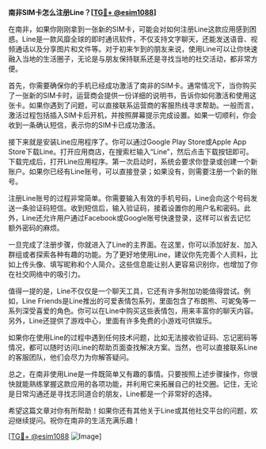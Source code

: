 **南非SIM卡怎么注册Line？[[TG💪+ @esim1088](https://t.me/s/esim1088)]**

在南非，如果你刚刚拿到一张新的SIM卡，可能会对如何注册Line这款应用感到困惑。Line是一款风靡全球的即时通讯软件，不仅支持文字聊天，还能发送语音、视频通话以及分享图片和文件等。对于初来乍到的朋友来说，使用Line可以让你快速融入当地的生活圈子，无论是与朋友保持联系还是寻找当地的社交活动，都非常方便。

首先，你需要确保你的手机已经成功激活了南非的SIM卡。通常情况下，当你购买了一张新的SIM卡时，运营商会提供一份详细的说明书，告诉你如何激活和使用这张卡。如果你遇到了问题，可以直接联系运营商的客服热线寻求帮助。一般而言，激活过程包括插入SIM卡后开机，并按照屏幕提示完成设置。如果一切顺利，你会收到一条确认短信，表示你的SIM卡已成功激活。

接下来就是安装Line应用程序了。你可以通过Google Play Store或Apple App Store下载Line。打开应用商店，在搜索栏输入“Line”，然后点击下载按钮即可。下载完成后，打开Line应用程序。第一次启动时，系统会要求你登录或创建一个新账户。如果你已经有Line账号，可以直接登录；如果没有，则需要注册一个新的账号。

注册Line账号的过程非常简单。你需要输入有效的手机号码，Line会向这个号码发送一条验证码短信。收到短信后，输入验证码，接着设置你的用户名和密码。此外，Line还允许用户通过Facebook或Google账号快速登录，这样可以省去记忆额外密码的麻烦。

一旦完成了注册步骤，你就进入了Line的主界面。在这里，你可以添加好友、加入群组或者探索各种有趣的功能。为了更好地使用Line，建议你先完善个人资料，比如上传头像、填写昵称和个人简介。这些信息能让别人更容易识别你，也增加了你在社交网络中的吸引力。

值得一提的是，Line不仅仅是一个聊天工具，它还有许多附加功能值得尝试。例如，Line Friends是Line推出的可爱表情包系列，里面包含了布朗熊、可妮兔等一系列深受喜爱的角色。你可以在Line中购买这些表情包，用来丰富你的聊天内容。另外，Line还提供了游戏中心，里面有许多免费的小游戏可供娱乐。

如果你在使用Line的过程中遇到任何技术问题，比如无法接收验证码、忘记密码等情况，都可以随时访问Line的帮助页面查找解决方案。当然，也可以直接联系Line的客服团队，他们会尽力为你解答疑问。

总之，在南非使用Line是一件既简单又有趣的事情。只要按照上述步骤操作，你很快就能熟练掌握这款应用的各项功能，并利用它来拓展自己的社交圈。记住，无论是日常沟通还是寻找志同道合的朋友，Line都是一个非常好的选择。

希望这篇文章对你有所帮助！如果你还有其他关于Line或其他社交平台的问题，欢迎继续提问。祝你在南非的生活充满乐趣！

[[TG💪+ @esim1088](https://t.me/s/esim1088) ![Image](https://i.postimg.cc/4NQfJmqS/Snipaste-2025-05-13-00-14-12.png)]